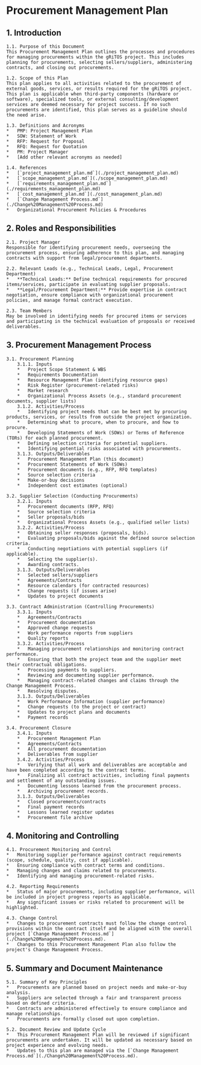 # Procurement Management Plan

## 1. Introduction
    1.1. Purpose of this Document
    This Procurement Management Plan outlines the processes and procedures for managing procurements within the gRiTOS project. This includes planning for procurements, selecting sellers/suppliers, administering contracts, and closing out procurements.

    1.2. Scope of this Plan
    This plan applies to all activities related to the procurement of external goods, services, or results required for the gRiTOS project. This plan is applicable when third-party components (hardware or software), specialized tools, or external consulting/development services are deemed necessary for project success. If no such procurements are identified, this plan serves as a guideline should the need arise.

    1.3. Definitions and Acronyms
    *   PMP: Project Management Plan
    *   SOW: Statement of Work
    *   RFP: Request for Proposal
    *   RFQ: Request for Quotation
    *   PM: Project Manager
    *   [Add other relevant acronyms as needed]

    1.4. References
    *   [`project_management_plan.md`](./project_management_plan.md)
    *   [`scope_management_plan.md`](./scope_management_plan.md)
    *   [`requirements_management_plan.md`](./requirements_management_plan.md)
    *   [`cost_management_plan.md`](./cost_management_plan.md)
    *   [`Change Management Process.md`](./Change%20Management%20Process.md)
    *   Organizational Procurement Policies & Procedures

## 2. Roles and Responsibilities
    2.1. Project Manager
    Responsible for identifying procurement needs, overseeing the procurement process, ensuring adherence to this plan, and managing contracts with support from legal/procurement departments.

    2.2. Relevant Leads (e.g., Technical Leads, Legal, Procurement Department)
    *   **Technical Leads:** Define technical requirements for procured items/services, participate in evaluating supplier proposals.
    *   **Legal/Procurement Department:** Provide expertise in contract negotiation, ensure compliance with organizational procurement policies, and manage formal contract execution.

    2.3. Team Members
    May be involved in identifying needs for procured items or services and participating in the technical evaluation of proposals or received deliverables.

## 3. Procurement Management Process
    3.1. Procurement Planning
        3.1.1. Inputs
        *   Project Scope Statement & WBS
        *   Requirements Documentation
        *   Resource Management Plan (identifying resource gaps)
        *   Risk Register (procurement-related risks)
        *   Market research
        *   Organizational Process Assets (e.g., standard procurement documents, supplier lists)
        3.1.2. Activities/Process
        *   Identifying project needs that can be best met by procuring products, services, or results from outside the project organization.
        *   Determining what to procure, when to procure, and how to procure.
        *   Developing Statements of Work (SOWs) or Terms of Reference (TORs) for each planned procurement.
        *   Defining selection criteria for potential suppliers.
        *   Identifying potential risks associated with procurements.
        3.1.3. Outputs/Deliverables
        *   Procurement Management Plan (this document)
        *   Procurement Statements of Work (SOWs)
        *   Procurement documents (e.g., RFP, RFQ templates)
        *   Source selection criteria
        *   Make-or-buy decisions
        *   Independent cost estimates (optional)

    3.2. Supplier Selection (Conducting Procurements)
        3.2.1. Inputs
        *   Procurement documents (RFP, RFQ)
        *   Source selection criteria
        *   Seller proposals/bids
        *   Organizational Process Assets (e.g., qualified seller lists)
        3.2.2. Activities/Process
        *   Obtaining seller responses (proposals, bids).
        *   Evaluating proposals/bids against the defined source selection criteria.
        *   Conducting negotiations with potential suppliers (if applicable).
        *   Selecting the supplier(s).
        *   Awarding contracts.
        3.1.3. Outputs/Deliverables
        *   Selected sellers/suppliers
        *   Agreements/Contracts
        *   Resource calendars (for contracted resources)
        *   Change requests (if issues arise)
        *   Updates to project documents

    3.3. Contract Administration (Controlling Procurements)
        3.3.1. Inputs
        *   Agreements/Contracts
        *   Procurement documentation
        *   Approved change requests
        *   Work performance reports from suppliers
        *   Quality reports
        3.3.2. Activities/Process
        *   Managing procurement relationships and monitoring contract performance.
        *   Ensuring that both the project team and the supplier meet their contractual obligations.
        *   Processing payments to suppliers.
        *   Reviewing and documenting supplier performance.
        *   Managing contract-related changes and claims through the Change Management Process.
        *   Resolving disputes.
        3.1.3. Outputs/Deliverables
        *   Work Performance Information (supplier performance)
        *   Change requests (to the project or contract)
        *   Updates to project plans and documents
        *   Payment records

    3.4. Procurement Closure
        3.4.1. Inputs
        *   Procurement Management Plan
        *   Agreements/Contracts
        *   All procurement documentation
        *   Deliverables from supplier
        3.4.2. Activities/Process
        *   Verifying that all work and deliverables are acceptable and have been completed according to the contract terms.
        *   Finalizing all contract activities, including final payments and settlement of any outstanding issues.
        *   Documenting lessons learned from the procurement process.
        *   Archiving procurement records.
        3.1.3. Outputs/Deliverables
        *   Closed procurements/contracts
        *   Final payment records
        *   Lessons learned register updates
        *   Procurement file archive

## 4. Monitoring and Controlling
    4.1. Procurement Monitoring and Control
    *   Monitoring supplier performance against contract requirements (scope, schedule, quality, cost if applicable).
    *   Ensuring compliance with contract terms and conditions.
    *   Managing changes and claims related to procurements.
    *   Identifying and managing procurement-related risks.

    4.2. Reporting Requirements
    *   Status of major procurements, including supplier performance, will be included in project progress reports as applicable.
    *   Any significant issues or risks related to procurement will be highlighted.

    4.3. Change Control
    *   Changes to procurement contracts must follow the change control provisions within the contract itself and be aligned with the overall project [`Change Management Process.md`](./Change%20Management%20Process.md).
    *   Changes to this Procurement Management Plan also follow the project's Change Management Process.

## 5. Summary and Document Maintenance
    5.1. Summary of Key Principles
    *   Procurements are planned based on project needs and make-or-buy analysis.
    *   Suppliers are selected through a fair and transparent process based on defined criteria.
    *   Contracts are administered effectively to ensure compliance and manage relationships.
    *   Procurements are formally closed out upon completion.

    5.2. Document Review and Update Cycle
    *   This Procurement Management Plan will be reviewed if significant procurements are undertaken. It will be updated as necessary based on project experience and evolving needs.
    *   Updates to this plan are managed via the [`Change Management Process.md`](./Change%20Management%20Process.md).
```
